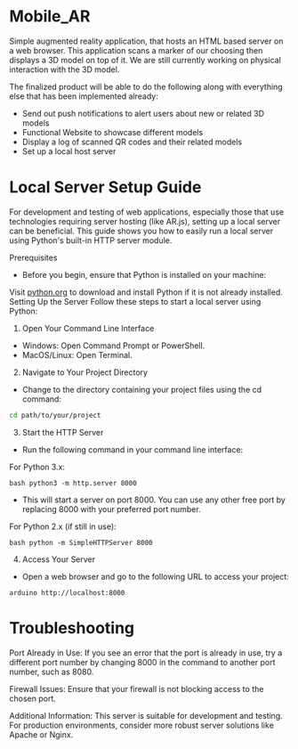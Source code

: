# Mobile_AR

Simple augmented reality application, that hosts an HTML based server on a web browser. This application scans a marker of our choosing then displays a 3D model on top of it. We are still currently working on physical interaction with the 3D model. 

The finalized product will be able to do the following along with everything else that has been implemented already:
* Send out push notifications to alert users about new or related 3D models
* Functional Website to showcase different models
* Display a log of scanned QR codes and their related models
* Set up a local host server

# Local Server Setup Guide
For development and testing of web applications, especially those that use technologies requiring server hosting (like AR.js), setting up a local server can be beneficial. This guide shows you how to easily run a local server using Python's built-in HTTP server module.

Prerequisites
* Before you begin, ensure that Python is installed on your machine:

Visit [python.org](https://www.python.org/downloads/) to download and install Python if it is not already installed.
Setting Up the Server
Follow these steps to start a local server using Python:

1. Open Your Command Line Interface
* Windows: Open Command Prompt or PowerShell.
* MacOS/Linux: Open Terminal.
2. Navigate to Your Project Directory
* Change to the directory containing your project files using the cd command:

```bash
cd path/to/your/project
```
3. Start the HTTP Server
* Run the following command in your command line interface:

For Python 3.x:

```
bash python3 -m http.server 8000
```

* This will start a server on port 8000. You can use any other free port by replacing 8000 with your preferred port number.

For Python 2.x (if still in use):

```
bash python -m SimpleHTTPServer 8000
```

4. Access Your Server
* Open a web browser and go to the following URL to access your project:

```
arduino http://localhost:8000
```
# Troubleshooting
Port Already in Use:
If you see an error that the port is already in use, try a different port number by changing 8000 in the command to another port number, such as 8080.

Firewall Issues:
Ensure that your firewall is not blocking access to the chosen port.

Additional Information:
This server is suitable for development and testing. For production environments, consider more robust server solutions like Apache or Nginx.

